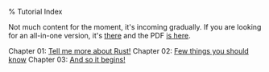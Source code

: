 % Tutorial Index

Not much content for the moment, it's incoming gradually.
If you are looking for an all-in-one version, it's [there](tutorial.html) and the PDF [is here](tutorial.pdf).

Chapter 01: [Tell me more about Rust!](ch-01.html)
Chapter 02: [Few things you should know](ch-02.html)
Chapter 03: [And so it begins!](ch-03.html)